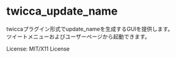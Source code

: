 twicca_update_name
==================

twiccaプラグイン形式でupdate_nameを生成するGUIを提供します。  
ツイートメニューおよびユーザーページから起動できます。  

License: MIT/X11 License

